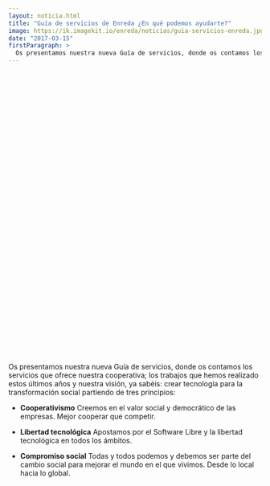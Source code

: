 ```yaml
---
layout: noticia.html
title: "Guía de servicios de Enreda ¿En qué podemos ayudarte?"
image: https://ik.imagekit.io/enreda/noticias/guia-servicios-enreda.jpg?updatedAt=1700056954666
date: "2017-03-15"
firstParagraph: >
  Os presentamos nuestra nueva Guía de servicios, donde os contamos los servicios que ofrece nuestra cooperativa; los trabajos que hemos realizado estos últimos años y nuestra visión, ya sabéis: crear tecnología para la transformación social partiendo de tres principios:
---
```


<div data-configid="28724322/45870359" style="width:800px; height:565px;" class="issuuembed"></div>
<script type="text/javascript" src="//e.issuu.com/embed.js" async="true"></script>

Os presentamos nuestra nueva Guía de servicios, donde os contamos los servicios que ofrece nuestra cooperativa; los trabajos que hemos realizado estos últimos años y nuestra visión, ya sabéis: crear tecnología para la transformación social partiendo de tres principios: 

* **Cooperativismo** Creemos en el valor social y democrático de las empresas. Mejor cooperar que competir.

* **Libertad tecnológica** 
Apostamos por el Software Libre y la libertad tecnológica en todos los ámbitos.

* **Compromiso social** 
Todas y todos podemos y debemos ser parte del cambio social para mejorar el mundo en el que vivimos. Desde lo local hacia lo global.